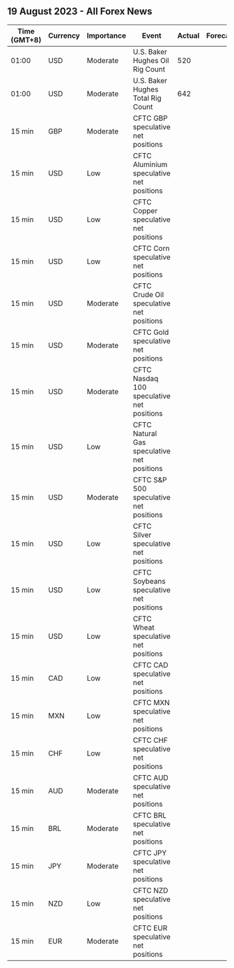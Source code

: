 ## 19 August 2023 - All Forex News

| Time (GMT+8) | Currency | Importance | Event | Actual | Forecast | Previous |
|------|----------|------------|-------|--------|----------|----------|
| 01:00 | USD | Moderate | U.S. Baker Hughes Oil Rig Count | 520 |  | 525 |
| 01:00 | USD | Moderate | U.S. Baker Hughes Total Rig Count | 642 |  | 654 |
| 15 min | GBP | Moderate | CFTC GBP speculative net positions |  |  | 47.0K |
| 15 min | USD | Low | CFTC Aluminium speculative net positions |  |  | 5.8K |
| 15 min | USD | Low | CFTC Copper speculative net positions |  |  | -10.1K |
| 15 min | USD | Low | CFTC Corn speculative net positions |  |  | 25.7K |
| 15 min | USD | Moderate | CFTC Crude Oil speculative net positions |  |  | 255.9K |
| 15 min | USD | Moderate | CFTC Gold speculative net positions |  |  | 143.0K |
| 15 min | USD | Moderate | CFTC Nasdaq 100 speculative net positions |  |  | -10.9K |
| 15 min | USD | Low | CFTC Natural Gas speculative net positions |  |  | -107.8K |
| 15 min | USD | Moderate | CFTC S&P 500 speculative net positions |  |  | -159.6K |
| 15 min | USD | Low | CFTC Silver speculative net positions |  |  | 13.3K |
| 15 min | USD | Low | CFTC Soybeans speculative net positions |  |  | 83.5K |
| 15 min | USD | Low | CFTC Wheat speculative net positions |  |  | -22.8K |
| 15 min | CAD | Low | CFTC CAD speculative net positions |  |  | -0.6K |
| 15 min | MXN | Low | CFTC MXN speculative net positions |  |  | 83.7K |
| 15 min | CHF | Low | CFTC CHF speculative net positions |  |  | -5.5K |
| 15 min | AUD | Moderate | CFTC AUD speculative net positions |  |  | -43.2K |
| 15 min | BRL | Moderate | CFTC BRL speculative net positions |  |  | 28.0K |
| 15 min | JPY | Moderate | CFTC JPY speculative net positions |  |  | -83.2K |
| 15 min | NZD | Low | CFTC NZD speculative net positions |  |  | -0.4K |
| 15 min | EUR | Moderate | CFTC EUR speculative net positions |  |  | 149.8K |
